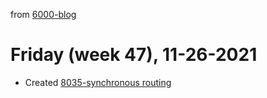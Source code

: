 from [6000-blog](../../../6000-blog.md)
# Friday (week 47), 11-26-2021

- Created [8035-synchronous routing](../../../../8activities/8035-synchronous%20routing.md)